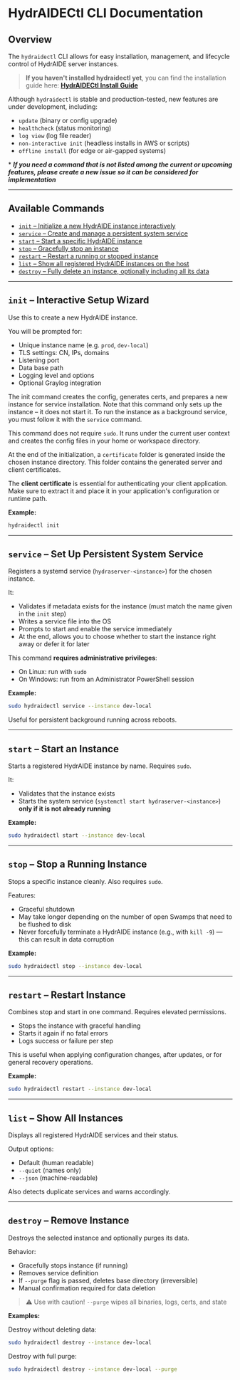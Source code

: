 # HydrAIDECtl CLI Documentation

## Overview

The `hydraidectl` CLI allows for easy installation, management, and lifecycle control of HydrAIDE server instances.

> **If you haven't installed hydraidectl yet**, you can find the installation guide here: **[HydrAIDECtl Install Guide](hydraidectl-install.md)**

Although `hydraidectl` is stable and production-tested, new features are under development, including:

* `update` (binary or config upgrade)
* `healthcheck` (status monitoring)
* `log view` (log file reader)
* `non-interactive init` (headless installs in AWS or scripts)
* `offline install` (for edge or air-gapped systems)

\* ***If you need a command that is not listed among the current or upcoming features, please create a new issue so it can be considered for implementation***

---

## Available Commands

* [`init` – Initialize a new HydrAIDE instance interactively](#init--interactive-setup-wizard) 
* [`service` – Create and manage a persistent system service](#service--set-up-persistent-system-service)
* [`start` – Start a specific HydrAIDE instance](#start--start-an-instance)
* [`stop` – Gracefully stop an instance](#stop--stop-a-running-instance)
* [`restart` – Restart a running or stopped instance](#restart--restart-instance)
* [`list` – Show all registered HydrAIDE instances on the host](#list--show-all-instances)
* [`destroy` – Fully delete an instance, optionally including all its data](#restart--restart-instance)

---

## `init` – Interactive Setup Wizard

Use this to create a new HydrAIDE instance.

You will be prompted for:

* Unique instance name (e.g. `prod`, `dev-local`)
* TLS settings: CN, IPs, domains
* Listening port
* Data base path
* Logging level and options
* Optional Graylog integration

The init command creates the config, generates certs, and prepares a new instance for service installation. Note that this command only sets up the instance – it does not start it. To run the instance as a background service, you must follow it with the `service` command.

This command does not require `sudo`. It runs under the current user context and creates the config files in your home or workspace directory.&#x20;

At the end of the initialization, a `certificate` folder is generated inside the chosen instance directory. This folder contains the generated server and client certificates.

The **client certificate** is essential for authenticating your client application. Make sure to extract it and place it in your application's configuration or runtime path.

**Example:**

```bash
hydraidectl init
```

---

## `service` – Set Up Persistent System Service

Registers a systemd service (`hydraserver-<instance>`) for the chosen instance.

It:

* Validates if metadata exists for the instance (must match the name given in the `init` step)
* Writes a service file into the OS
* Prompts to start and enable the service immediately
* At the end, allows you to choose whether to start the instance right away or defer it for later

This command **requires administrative privileges**:

* On Linux: run with `sudo`
* On Windows: run from an Administrator PowerShell session

**Example:**

```bash
sudo hydraidectl service --instance dev-local
```

Useful for persistent background running across reboots.

---

## `start` – Start an Instance

Starts a registered HydrAIDE instance by name. Requires `sudo`.

It:

* Validates that the instance exists
* Starts the system service (`systemctl start hydraserver-<instance>`) **only if it is not already running**

**Example:**

```bash
sudo hydraidectl start --instance dev-local
```

---

## `stop` – Stop a Running Instance

Stops a specific instance cleanly. Also requires `sudo`.

Features:

* Graceful shutdown
* May take longer depending on the number of open Swamps that need to be flushed to disk
* Never forcefully terminate a HydrAIDE instance (e.g., with `kill -9`) — this can result in data corruption

**Example:**

```bash
sudo hydraidectl stop --instance dev-local
```

---

## `restart` – Restart Instance

Combines stop and start in one command. Requires elevated permissions.

* Stops the instance with graceful handling
* Starts it again if no fatal errors
* Logs success or failure per step

This is useful when applying configuration changes, after updates, or for general recovery operations.

**Example:**

```bash
sudo hydraidectl restart --instance dev-local
```

---

## `list` – Show All Instances

Displays all registered HydrAIDE services and their status.

Output options:

* Default (human readable)
* `--quiet` (names only)
* `--json` (machine-readable)

Also detects duplicate services and warns accordingly.

---

## `destroy` – Remove Instance

Destroys the selected instance and optionally purges its data.

Behavior:

* Gracefully stops instance (if running)
* Removes service definition
* If `--purge` flag is passed, deletes base directory (irreversible)
* Manual confirmation required for data deletion

> ⚠️ Use with caution! `--purge` wipes all binaries, logs, certs, and state

**Examples:**

Destroy without deleting data:

```bash
sudo hydraidectl destroy --instance dev-local
```

Destroy with full purge:

```bash
sudo hydraidectl destroy --instance dev-local --purge
```
